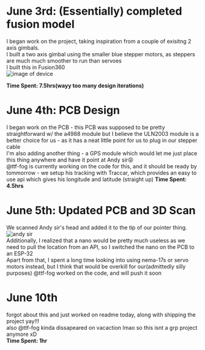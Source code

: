 # June 3rd: (Essentially) completed fusion model

I began work on the project, taking inspiration from a couple of exisitng 2 axis gimbals.<br>
I built a two axis gimbal using the smaller blue stepper motors, as steppers are much much smoother to run than servoes<br>
I built this in Fusion360<br>
![image of device](Assets/model.png)<br>

**Time Spent: 7.5hrs(wayy too many design iterations)**

# June 4th: PCB Design

I began work on the PCB - this PCB was supposed to be pretty straightforward w/ the a4988 module but I believe the ULN2003 module is a better choice for us - as it has a neat little point for us to plug in our stepper cable<br>
I'm also adding another thing - a GPS module which would let me just place this thing anywhere and have it point at Andy sir😝<br>
@ttf-fog is currently working on the code for this, and it should be ready by tommorrow - we setup his tracking with Traccar, which provides an easy to use api which gives his longitude and latitude (straight up)
**Time Spent: 4.5hrs**<br>

# June 5th: Updated PCB and 3D Scan

We scanned Andy sir's head and added it to the tip of our pointer thing.<br>
![andy sir](Assets/andy.png)<br>
Additionally, I realized that a nano would be pretty much useless as we need to pull the location from an API, so I switched the nano on the PCB to an ESP-32<br>
Apart from that, I spent a long time looking into using nema-17s or servo motors instead, but I think that would be overkill for our(admittedly silly purposes)
@ttf-fog worked on the code, and will push it soon<br>

# June 10th

forgot about this and just worked on readme today, along with shipping the project yay!!! <br>
also @ttf-fog kinda dissapeared on vacaction lmao so this isnt a grp project anymore xD<br>
**Time Spent: 1hr**<br>
